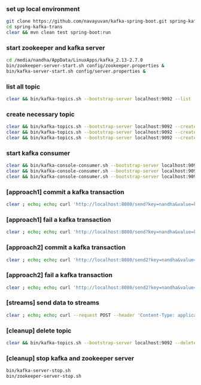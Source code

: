 ### set up local environment

``` sh
git clone https://github.com/navayuvan/kafka-spring-boot.git spring-kafka-trans
cd spring-kafka-trans
clear && mvn clean test spring-boot:run
```
### start zookeeper and kafka server
``` sh
cd /media/nandha/AppData/LinuxApps/kafka_2.13-2.7.0
bin/zookeeper-server-start.sh config/zookeeper.properties &
bin/kafka-server-start.sh config/server.properties &
```
### list all topic
``` sh
clear && bin/kafka-topics.sh --bootstrap-server localhost:9092 --list
```
### create necessary topic
``` sh
clear && bin/kafka-topics.sh --bootstrap-server localhost:9092 --create --topic tmp --partitions 3
clear && bin/kafka-topics.sh --bootstrap-server localhost:9092 --create --topic person --partitions 3
clear && bin/kafka-topics.sh --bootstrap-server localhost:9092 --create --topic person_out --partitions 3
```
### start kafka consumer
``` sh
clear && bin/kafka-console-consumer.sh --bootstrap-server localhost:9092 --topic tmp --partition 2 --offset 2
clear && bin/kafka-console-consumer.sh --bootstrap-server localhost:9092 --topic person --partition 2 --offset 0
clear && bin/kafka-console-consumer.sh --bootstrap-server localhost:9092 --topic person_out --partition 2 --offset 0
```
### [approach1] commit a kafka transaction
``` sh
clear ; echo; echo; curl 'http://localhost:8080/send?key=nandha&value=kumar&fail=false'; echo; echo;
```
### [approach1] fail a kafka transaction
``` sh
clear ; echo; echo; curl 'http://localhost:8080/send?key=nandha&value=kumar&fail=true'; echo; echo;
```
### [approach2] commit a kafka transaction
``` sh
clear ; echo; echo; curl 'http://localhost:8080/send2?key=nandha&value=kumar&fail=false'; echo; echo;
```
### [approach2] fail a kafka transaction
``` sh
clear ; echo; echo; curl 'http://localhost:8080/send2?key=nandha&value=kumar&fail=true'; echo; echo;
```
### [streams] send data to streams
``` sh
clear ; echo; echo; curl --request POST --header 'Content-Type: application/json' --data-raw '{"firstname": "Nandha", "lastname": "Kumar", "username": "nandhaviswa", "email": "nandha@yopmail.com", "age": 27 }' 'http://localhost:8080/send3?key=nandha'; echo; echo;
```
### [cleanup] delete topic
``` sh
clear && bin/kafka-topics.sh --bootstrap-server localhost:9092 --delete --topic person,person_out,tmp
```
### [cleanup] stop kafka and zookeeper server
``` sh
bin/kafka-server-stop.sh
bin/zookeeper-server-stop.sh
```
